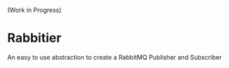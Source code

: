 (Work in Progress)
# Rabbitier
An easy to use abstraction to create a RabbitMQ Publisher and Subscriber
